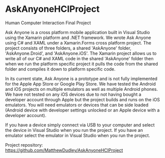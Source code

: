 # AskAnyoneHCIProject
Human Computer Interaction Final Project

Ask Anyone is a cross platform mobile application built in Visual Studio using the Xamarin platform and .NET framework.
We wrote Ask Anyone using C# and XAML under a Xamarin.Forms cross platform project. The project consists of three folders, a shared 'AskAnyone' folder, 'AskAnyone.Droid', and 'AskAnyone.iOS'. The Xamarin project allows us to write all of our C# and XAML code in the shared 'AskAnyone' folder then when we run the platform specific project it pulls the code from the shared folder and compiles it down to platform specific code.

In its current state, Ask Anyone is a prototype and is not fully implemented for the Apple App Store or Google Play Store.
We have tested the Android and iOS projects on multiple emulators as well as multiple Android phones.
We have not tested on any iOS devices due to not having bought a developer account through Apple but the project builds and runs on the iOS emulators. You will need emulators or devices that can be side loaded (Android device with developer settings unlocked or an Apple device with a developer account). 

If you have a device simply connect via USB to your computer and select the device in Visual Studio when you run the project. 
If you have an emulator select the emulator in Visual Studio when you run the project.

Project repository: https://github.com/MatthewDudley/AskAnyoneHCIProject
